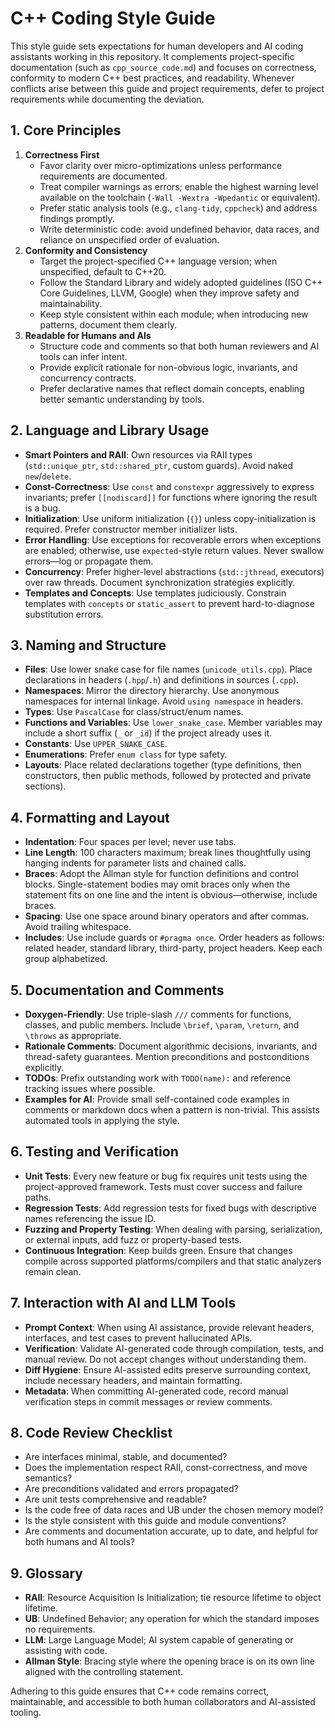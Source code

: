# C++ Coding Style Guide

This style guide sets expectations for human developers and AI coding assistants working in this repository. It complements project-specific documentation (such as `cpp_source_code.md`) and focuses on correctness, conformity to modern C++ best practices, and readability. Whenever conflicts arise between this guide and project requirements, defer to project requirements while documenting the deviation.

## 1. Core Principles

1. **Correctness First**  
   - Favor clarity over micro-optimizations unless performance requirements are documented.  
   - Treat compiler warnings as errors; enable the highest warning level available on the toolchain (`-Wall -Wextra -Wpedantic` or equivalent).  
   - Prefer static analysis tools (e.g., `clang-tidy`, `cppcheck`) and address findings promptly.  
   - Write deterministic code: avoid undefined behavior, data races, and reliance on unspecified order of evaluation.
2. **Conformity and Consistency**  
   - Target the project-specified C++ language version; when unspecified, default to C++20.  
   - Follow the Standard Library and widely adopted guidelines (ISO C++ Core Guidelines, LLVM, Google) when they improve safety and maintainability.  
   - Keep style consistent within each module; when introducing new patterns, document them clearly.
3. **Readable for Humans and AIs**  
   - Structure code and comments so that both human reviewers and AI tools can infer intent.  
   - Provide explicit rationale for non-obvious logic, invariants, and concurrency contracts.  
   - Prefer declarative names that reflect domain concepts, enabling better semantic understanding by tools.

## 2. Language and Library Usage

- **Smart Pointers and RAII**: Own resources via RAII types (`std::unique_ptr`, `std::shared_ptr`, custom guards). Avoid naked `new`/`delete`.  
- **Const-Correctness**: Use `const` and `constexpr` aggressively to express invariants; prefer `[[nodiscard]]` for functions where ignoring the result is a bug.  
- **Initialization**: Use uniform initialization (`{}`) unless copy-initialization is required. Prefer constructor member initializer lists.  
- **Error Handling**: Use exceptions for recoverable errors when exceptions are enabled; otherwise, use `expected`-style return values. Never swallow errors—log or propagate them.  
- **Concurrency**: Prefer higher-level abstractions (`std::jthread`, executors) over raw threads. Document synchronization strategies explicitly.  
- **Templates and Concepts**: Use templates judiciously. Constrain templates with `concepts` or `static_assert` to prevent hard-to-diagnose substitution errors.

## 3. Naming and Structure

- **Files**: Use lower snake case for file names (`unicode_utils.cpp`). Place declarations in headers (`.hpp`/`.h`) and definitions in sources (`.cpp`).  
- **Namespaces**: Mirror the directory hierarchy. Use anonymous namespaces for internal linkage. Avoid `using namespace` in headers.  
- **Types**: Use `PascalCase` for class/struct/enum names.  
- **Functions and Variables**: Use `lower_snake_case`. Member variables may include a short suffix (`_` or `_id`) if the project already uses it.  
- **Constants**: Use `UPPER_SNAKE_CASE`.  
- **Enumerations**: Prefer `enum class` for type safety.  
- **Layouts**: Place related declarations together (type definitions, then constructors, then public methods, followed by protected and private sections).

## 4. Formatting and Layout

- **Indentation**: Four spaces per level; never use tabs.  
- **Line Length**: 100 characters maximum; break lines thoughtfully using hanging indents for parameter lists and chained calls.  
- **Braces**: Adopt the Allman style for function definitions and control blocks. Single-statement bodies may omit braces only when the statement fits on one line and the intent is obvious—otherwise, include braces.  
- **Spacing**: Use one space around binary operators and after commas. Avoid trailing whitespace.  
- **Includes**: Use include guards or `#pragma once`. Order headers as follows: related header, standard library, third-party, project headers. Keep each group alphabetized.

## 5. Documentation and Comments

- **Doxygen-Friendly**: Use triple-slash `///` comments for functions, classes, and public members. Include `\brief`, `\param`, `\return`, and `\throws` as appropriate.  
- **Rationale Comments**: Document algorithmic decisions, invariants, and thread-safety guarantees. Mention preconditions and postconditions explicitly.  
- **TODOs**: Prefix outstanding work with `TODO(name):` and reference tracking issues where possible.  
- **Examples for AI**: Provide small self-contained code examples in comments or markdown docs when a pattern is non-trivial. This assists automated tools in applying the style.

## 6. Testing and Verification

- **Unit Tests**: Every new feature or bug fix requires unit tests using the project-approved framework. Tests must cover success and failure paths.  
- **Regression Tests**: Add regression tests for fixed bugs with descriptive names referencing the issue ID.  
- **Fuzzing and Property Testing**: When dealing with parsing, serialization, or external inputs, add fuzz or property-based tests.  
- **Continuous Integration**: Keep builds green. Ensure that changes compile across supported platforms/compilers and that static analyzers remain clean.

## 7. Interaction with AI and LLM Tools

- **Prompt Context**: When using AI assistance, provide relevant headers, interfaces, and test cases to prevent hallucinated APIs.  
- **Verification**: Validate AI-generated code through compilation, tests, and manual review. Do not accept changes without understanding them.  
- **Diff Hygiene**: Ensure AI-assisted edits preserve surrounding context, include necessary headers, and maintain formatting.  
- **Metadata**: When committing AI-generated code, record manual verification steps in commit messages or review comments.

## 8. Code Review Checklist

- Are interfaces minimal, stable, and documented?  
- Does the implementation respect RAII, const-correctness, and move semantics?  
- Are preconditions validated and errors propagated?  
- Are unit tests comprehensive and readable?  
- Is the code free of data races and UB under the chosen memory model?  
- Is the style consistent with this guide and module conventions?  
- Are comments and documentation accurate, up to date, and helpful for both humans and AI tools?

## 9. Glossary

- **RAII**: Resource Acquisition Is Initialization; tie resource lifetime to object lifetime.  
- **UB**: Undefined Behavior; any operation for which the standard imposes no requirements.  
- **LLM**: Large Language Model; AI system capable of generating or assisting with code.  
- **Allman Style**: Bracing style where the opening brace is on its own line aligned with the controlling statement.

Adhering to this guide ensures that C++ code remains correct, maintainable, and accessible to both human collaborators and AI-assisted tooling.
